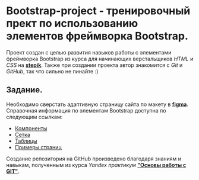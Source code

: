 # Bootstrap-project - тренировочный прект по использованию элементов фреймворка Bootstrap.  
Проект создан с целью развития навыков работы с элементами фреймворка Bootstrap из курса для начинающих верстальщиков *HTML* и *CSS* на [__stepik__](https://stepik.org/course/38218/syllabus "Курс на stepik"). Также при создании проекта автор знакомится с *Git* и *GitHub*, так что сильно не пинайте :)  
## Задание.  
Необходимо сверстать адаптивную страницу сайта по макету в [__figma__](https://www.figma.com/design/nDXdlmr1kCVnWEcnPWtfLg/%D0%97%D0%B0%D0%B4%D0%B0%D0%BD%D0%B8%D0%B5-%D0%BD%D0%B0-%D0%91%D1%83%D1%82%D1%81%D1%82%D1%80%D0%B0%D0%BF?node-id=1-2&node-type=frame "Макет Figma"). Справочная информация по элементам Bootstrap доступна по следующим ссылкам:  
* [Компоненты](https://getbootstrap.com/docs/4.1/components/alerts/ "Список компонентов Bootstrap")
* [Сетка](https://getbootstrap.com/docs/4.1/layout/grid/ "Сетка Bootstrap")
* [Таблицы](https://getbootstrap.com/docs/4.1/content/tables/ "Таблицы Bootstrap")
* [Примеры страниц](https://getbootstrap.com/docs/4.1/examples/ "Готовые страницы Bootstrap")  

Создание репозитория на GitHub произведено благодаря знаниям и навыкам, полученным из курса *Yandex практикум* [**"Основы работы с GIT"**](https://start.practicum.yandex/git-basics? "Курс Основы работы с GIT").